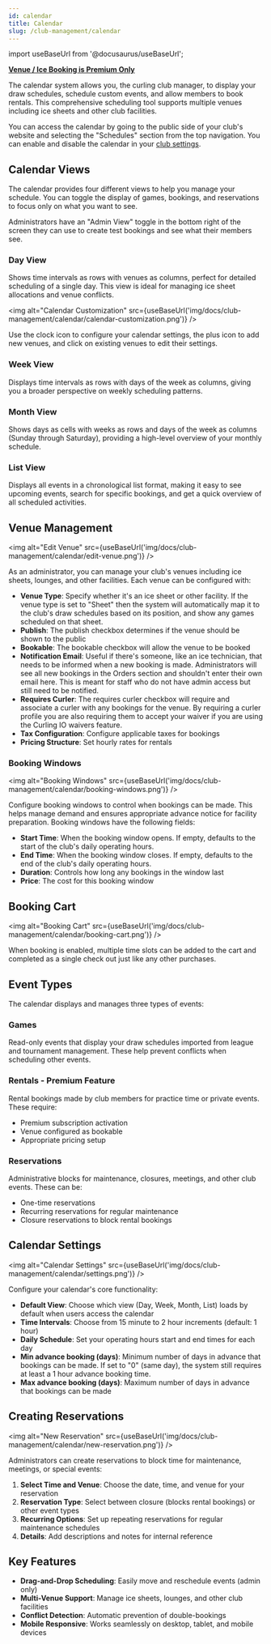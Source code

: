 ```yaml
---
id: calendar
title: Calendar
slug: /club-management/calendar
---
```

import useBaseUrl from '@docusaurus/useBaseUrl';

**[Venue / Ice Booking is Premium Only](/docs/getting-started/premium)**

The calendar system allows you, the curling club manager, to display your draw schedules, schedule custom events, and allow members to book rentals. This comprehensive scheduling tool supports multiple venues including ice sheets and other club facilities.

You can access the calendar by going to the public side of your club's website and selecting the "Schedules" section from the top navigation. You can enable and disable the calendar in your [club settings](/docs/club-management/settings#calendar).

## Calendar Views

The calendar provides four different views to help you manage your schedule. You can toggle the display of games, bookings, and reservations to focus only on what you want to see.

Administrators have an "Admin View" toggle in the bottom right of the screen they can use to create test bookings and see what their members see.

### Day View
Shows time intervals as rows with venues as columns, perfect for detailed scheduling of a single day. This view is ideal for managing ice sheet allocations and venue conflicts.

<img alt="Calendar Customization" src={useBaseUrl('img/docs/club-management/calendar/calendar-customization.png')} />

Use the clock icon to configure your calendar settings, the plus icon to add new venues, and click on existing venues to edit their settings.

### Week View  
Displays time intervals as rows with days of the week as columns, giving you a broader perspective on weekly scheduling patterns.

### Month View
Shows days as cells with weeks as rows and days of the week as columns (Sunday through Saturday), providing a high-level overview of your monthly schedule.

### List View
Displays all events in a chronological list format, making it easy to see upcoming events, search for specific bookings, and get a quick overview of all scheduled activities.

## Venue Management

<img alt="Edit Venue" src={useBaseUrl('img/docs/club-management/calendar/edit-venue.png')} />

As an administrator, you can manage your club's venues including ice sheets, lounges, and other facilities. Each venue can be configured with:

- **Venue Type**: Specify whether it's an ice sheet or other facility. If the venue type is set to "Sheet" then the system will automatically map it to the club's draw schedules based on its position, and show any games scheduled on that sheet.
- **Publish**: The publish checkbox determines if the venue should be shown to the public
- **Bookable**: The bookable checkbox will allow the venue to be booked
- **Notification Email**: Useful if there's someone, like an ice technician, that needs to be informed when a new booking is made. Administrators will see all new bookings in the Orders section and shouldn't enter their own email here. This is meant for staff who do not have admin access but still need to be notified.
- **Requires Curler**: The requires curler checkbox will require and associate a curler with any bookings for the venue. By requiring a curler profile you are also requiring them to accept your waiver if you are using the Curling IO waivers feature.
- **Tax Configuration**: Configure applicable taxes for bookings
- **Pricing Structure**: Set hourly rates for rentals

### Booking Windows

<img alt="Booking Windows" src={useBaseUrl('img/docs/club-management/calendar/booking-windows.png')} />

Configure booking windows to control when bookings can be made. This helps manage demand and ensures appropriate advance notice for facility preparation. Booking windows have the following fields:

- **Start Time**: When the booking window opens. If empty, defaults to the start of the club's daily operating hours.
- **End Time**: When the booking window closes. If empty, defaults to the end of the club's daily operating hours.
- **Duration**: Controls how long any bookings in the window last
- **Price**: The cost for this booking window

## Booking Cart

<img alt="Booking Cart" src={useBaseUrl('img/docs/club-management/calendar/booking-cart.png')} />

When booking is enabled, multiple time slots can be added to the cart and completed as a single check out just like any other purchases.

## Event Types

The calendar displays and manages three types of events:

### Games
Read-only events that display your draw schedules imported from league and tournament management. These help prevent conflicts when scheduling other events.

### Rentals - Premium Feature
Rental bookings made by club members for practice time or private events. These require:
- Premium subscription activation
- Venue configured as bookable
- Appropriate pricing setup

### Reservations
Administrative blocks for maintenance, closures, meetings, and other club events. These can be:
- One-time reservations
- Recurring reservations for regular maintenance
- Closure reservations to block rental bookings

## Calendar Settings

<img alt="Calendar Settings" src={useBaseUrl('img/docs/club-management/calendar/settings.png')} />

Configure your calendar's core functionality:

- **Default View**: Choose which view (Day, Week, Month, List) loads by default when users access the calendar
- **Time Intervals**: Choose from 15 minute to 2 hour increments (default: 1 hour)
- **Daily Schedule**: Set your operating hours start and end times for each day
- **Min advance booking (days)**: Minimum number of days in advance that bookings can be made. If set to "0" (same day), the system still requires at least a 1 hour advance booking time.
- **Max advance booking (days)**: Maximum number of days in advance that bookings can be made

## Creating Reservations

<img alt="New Reservation" src={useBaseUrl('img/docs/club-management/calendar/new-reservation.png')} />

Administrators can create reservations to block time for maintenance, meetings, or special events:

1. **Select Time and Venue**: Choose the date, time, and venue for your reservation
2. **Reservation Type**: Select between closure (blocks rental bookings) or other event types
3. **Recurring Options**: Set up repeating reservations for regular maintenance schedules
4. **Details**: Add descriptions and notes for internal reference

## Key Features

- **Drag-and-Drop Scheduling**: Easily move and reschedule events (admin only)
- **Multi-Venue Support**: Manage ice sheets, lounges, and other club facilities
- **Conflict Detection**: Automatic prevention of double-bookings
- **Mobile Responsive**: Works seamlessly on desktop, tablet, and mobile devices

